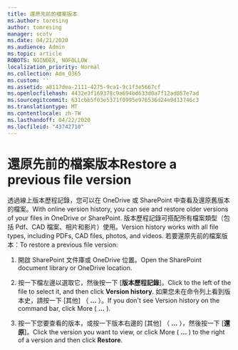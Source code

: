 ```yaml
---
title: 還原先前的檔案版本
ms.author: toresing
author: tomresing
manager: scotv
ms.date: 04/21/2020
ms.audience: Admin
ms.topic: article
ROBOTS: NOINDEX, NOFOLLOW
localization_priority: Normal
ms.collection: Adm_O365
ms.custom: ''
ms.assetid: a8117dea-2111-4275-9ca1-9c1f3e5667cf
ms.openlocfilehash: 4432e3f169378c9a694bd633d0a7f12ad057e7ad
ms.sourcegitcommit: 631cbb5f03e5371f0995e976536d24e9d13746c3
ms.translationtype: MT
ms.contentlocale: zh-TW
ms.lasthandoff: 04/22/2020
ms.locfileid: "43742710"
---
```

# <a name="restore-a-previous-file-version"></a><span data-ttu-id="5ea42-102">還原先前的檔案版本</span><span class="sxs-lookup"><span data-stu-id="5ea42-102">Restore a previous file version</span></span>

<span data-ttu-id="5ea42-103">透過線上版本歷程記錄，您可以在 OneDrive 或 SharePoint 中查看及還原舊版本的檔案。</span><span class="sxs-lookup"><span data-stu-id="5ea42-103">With online version history, you can see and restore older versions of your files in OneDrive or SharePoint.</span></span> <span data-ttu-id="5ea42-104">版本歷程記錄可搭配所有檔案類型（包括 Pdf、CAD 檔案、相片和影片）使用。</span><span class="sxs-lookup"><span data-stu-id="5ea42-104">Version history works with all file types, including PDFs, CAD files, photos, and videos.</span></span> <span data-ttu-id="5ea42-105">若要還原先前的檔案版本：</span><span class="sxs-lookup"><span data-stu-id="5ea42-105">To restore a previous file version:</span></span>
  
1. <span data-ttu-id="5ea42-106">開啟 SharePoint 文件庫或 OneDrive 位置。</span><span class="sxs-lookup"><span data-stu-id="5ea42-106">Open the SharePoint document library or OneDrive location.</span></span>
    
2. <span data-ttu-id="5ea42-107">按一下檔左邊以選取它，然後按一下 [**版本歷程記錄**]。</span><span class="sxs-lookup"><span data-stu-id="5ea42-107">Click to the left of the file to select it, and then click **Version history**.</span></span> <span data-ttu-id="5ea42-108">如果您未在命令列上看到版本史，請按一下 [其他] （ **...** ）。</span><span class="sxs-lookup"><span data-stu-id="5ea42-108">If you don't see Version history on the command bar, click More ( **...** ).</span></span> 
    
3. <span data-ttu-id="5ea42-109">按一下您要查看的版本，或按一下版本右邊的 [其他] （ **...** ），然後按一下 [**還原**]。</span><span class="sxs-lookup"><span data-stu-id="5ea42-109">Click the version you want to view, or click More ( **...** ) to the right of a version and then click **Restore**.</span></span>
    

